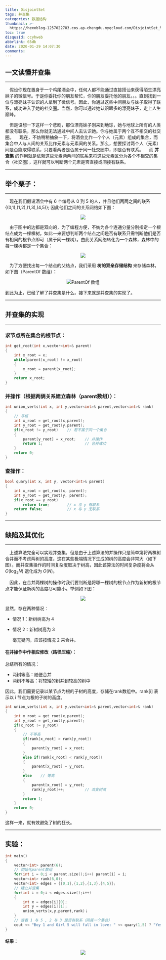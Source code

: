 ```yaml
---
title: DisjointSet
tags: 并查集
categories: 数据结构
thumbnail: >-
  https://hexoblog-1257022783.cos.ap-chengdu.myqcloud.com/DisjointSet_%E5%B9%B6%E6%9F%A5%E9%9B%86/20200129092223020.png
toc: true
disqusId: ccyhweb
abbrlink: 65db
date: 2020-01-29 14:07:30
comments:
---
```


## 一文读懂并查集
---
&emsp;假设你现在置身于一个鸡尾酒会中，任何人都不能通过直接搭讪来获得陌生漂亮妹子的微信号。于是你委托你的朋友帮忙，你的朋友委托他的朋友。。。直到找到一位与漂亮妹子认识的人拿到了微信号。因此，你通过这些中间朋友与妹子取得了联系，成功进入了她的社交圈。当然，你可以通过她认识跟多的漂亮妹子，走上人生巅峰。

<!-- more -->

&emsp;但是设想一下这样一个悲剧，那位漂亮妹子刚来到地球，她与地球上所有的人类都没有联系，那么你就无法通过中间人去认识她。你与她属于两个互不相交的社交圈。
&emsp;现在，不妨稍稍抽象一下，将酒会比作一个个人（元素）组成的集合，而集合中人与人间的关系比作元素与元素间的关系。那么，想要探讨两个人（元素）间是否能取得联系，只要看两者是否属于同一社交圈中，即是否有联系。
&emsp;而 **并查集** 的作用就是依赖这些元素两两间的联系来将这些元素区分为各个不相交的集合（社交圈），这样就可以判断两个元素是否直接或间接有联系。

---
## 举个栗子：
---
&emsp;现在我们假设酒会中有 6 个编号从 0 到 5 的人，并且他们两两之间的联系{(0,1),(1,2),(1,3),(4,5)}; 因此他们之间的关系网络如下图：

<center>

![](https://hexoblog-1257022783.cos.ap-chengdu.myqcloud.com/DjSet/relation.PNG)

</center>

&emsp;由于图中的边都是双向的，为了编程方便，不妨为各个连通分量分别指定一个根结点成为一棵棵树。如此一来要想判断两个结点之间是否有联系只需判断他们是否有相同的根节点即可（属于同一棵树）。由此关系网络转化为一个森林，森林中的每一棵树都是一个集合：

<center>

![](https://hexoblog-1257022783.cos.ap-chengdu.myqcloud.com/DjSet/relationtree.PNG)

</center>

&emsp;为了方便找出每一个结点的父结点，我们采用 **树的双亲存储结构** 来存储森林，如下图（ParentOf 数组）：

<center>

![ParentOf 数组](https://hexoblog-1257022783.cos.ap-chengdu.myqcloud.com/DjSet/parantandchild.PNG)

</center>

到此为止，已经了解了并查集是什么。接下来就是并查集的实现了。

---
## 并查集的实现
---

### 求节点所在集合的根节点：
```c++
int get_root(int x,vector<int>& parent)
{
	int x_root = x;
	while(parent[x_root] != x_root)
	{
		x_root = parent[x_root];
	}
	return x_root;
}
```

### 并操作（根据两俩关系建立森林（parent数组））：
```c++
int union_verts(int x, int y,vector<int>& parent,vector<int>& rank)
{
    // 寻根
	int x_root = get_root(x,parent);
	int y_root = get_root(y,parent);
	if(x_root != y_root)    // 若不属于同一个集合
	{
		parent[y_root] = x_root;    // 并操作
		return 1;                   // 合并成功
	}
	return 0;
}
```

### 查操作：
```c++
bool quary(int x, int y, vector<int>& parent)
{
    int x_root = get_root(x, parent);
    int y_root = get_root(y, parent);
    if(x_root == y_root)
        return true;        // x 与 y 有联系
    return false;           // x 与 y 无联系
}
```

---
## 缺陷及其优化

---


&emsp;上述算法完全可以实现并查集，但是由于上述算法的并操作只是简单第将两棵树合并而不考虑两树的高度，这在某些极端情况下生成的树的高度会非常大（如下图）。而并查集操作的时间复杂度取决于树高，因此该算法的时间复杂度将会从 $O(\log_{2}{N})$ 退化成为 $O(N)$。

&emsp;因此，在合并两棵树的操作时我们要判断是将哪一棵树的根节点作为新树的根节点才能保证新树的高度尽可能小。举例如下图：



<center>

![](https://hexoblog-1257022783.cos.ap-chengdu.myqcloud.com/DjSet/Mergetree.PNG)

</center>

显然，存在两种情况：

 * 情况 1：新树树高为 4

 * 情况 2：新树树高为 3

   毫无疑问，应该按情况 2 来合并。





#### 在并操作中作相应修改（路径压缩）：

总结所有的情况：

* 两树等高：随便合并
* 两树不等高：将较矮的树并到较高的树中

因此，我们需要记录以某节点为根的子树的高度，存储在rank数组中。rank[i] 表示以 i 节点为根的子树的高度。

```c++
int union_verts(int x, int y,vector<int>& parent,vector<int>& rank)
{
	int x_root = get_root(x,parent);
	int y_root = get_root(y,parent);
	if(x_root != y_root)
	{
        // 不等高
		if(rank[x_root] > rank[y_root])
		{
			parent[y_root] = x_root;
		}
		else if(rank[x_root] < rank[y_root])
		{
			parent[x_root] = y_root;
		}
		else	// 等高
		{
			parent[x_root] = y_root;
			rank[y_root]++;			// 改变树高
		}
		return 1;
	}
	return 0;
}
```

这样一来，就有效避免了树的狂长。



---

## 实验：

```c++
int main()
{
    vector<int> parent(6);
    // 初始化parent数组
    for(int i = 0;i < parent.size();i++) parent[i] = i;
    vector<int> rank(6,0);
    vector<int> edges = {{0,1},{1,2},{1,3},{4,5}};
    // 建立并查集
    for(int i = 0;i < edges.size();i++)
    {
        int x = edges[i][0];
        int y = edges[i][1];
        union_verts(x,y,parent,rank)；
    }
    // 查看 1 与 5 , 2 与 3 是否有联系（同属一个集合）
    cout << "Boy 1 and Girl 5 will fall in love: " << quary(1,5) ? "Yes" : "No" << endl;
}
```

#### 结果：



<center>

![](https://hexoblog-1257022783.cos.ap-chengdu.myqcloud.com/DjSet/Matchresult.PNG)

</center>


